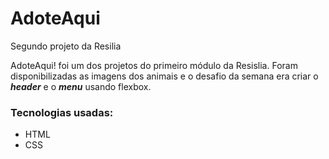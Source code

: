 # AdoteAqui
Segundo projeto da Resilia



<p> AdoteAqui! foi um dos projetos do primeiro módulo da Resislia. Foram disponibilizadas as imagens dos animais e o desafio da semana era criar o <b><em>header</em></b> e o <b><em>menu</em></b> usando flexbox.


<h3>Tecnologias usadas: </h1>
<ul>
<li>HTML</li>
<li>CSS</li>
</ul>
